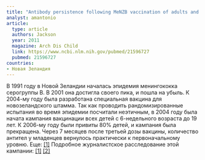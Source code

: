```yaml
---
title: "Antibody persistence following MeNZB vaccination of adults and children and response to a fourth dose in toddlers"
analyst: amantonio
article:
  type: article
  authors: Jackson
  year: 2011
  magazine: Arch Dis Child
  link: https://www.ncbi.nlm.nih.gov/pubmed/21596727
  pubmed: 21596727
countries:
- Новая Зеландия
---
```


В 1991 году в Новой Зеландии началась эпидемия менингококка серогруппы В. В 2001 она достигла своего пика, и пошла на убыль.
К 2004-му году была разработана специальная вакцина для новозеландского штамма. Так как проводить рандомизированные испытания во время эпидемии посчитали неэтичным, в 2004 году была начата кампания вакцинации всех детей с 6-недельного возраста до 19 лет. К 2006-му году были привиты 80% детей, и кампания была прекращена.
Через 7 месяцев после третьей дозы вакцины, количество антител у младенцев вернулось практически к первоначальному уровню. Еще: [[1]](http://www.nzherald.co.nz/nz/news/article.cfm?c_id=1&objectid=10522985)
Подробное журналистское расследование этой кампании: [[1]](http://www.scoop.co.nz/stories/HL0502/S00064.htm) [[2]](http://www.scoop.co.nz/stories/HL0505/S00352.htm)
